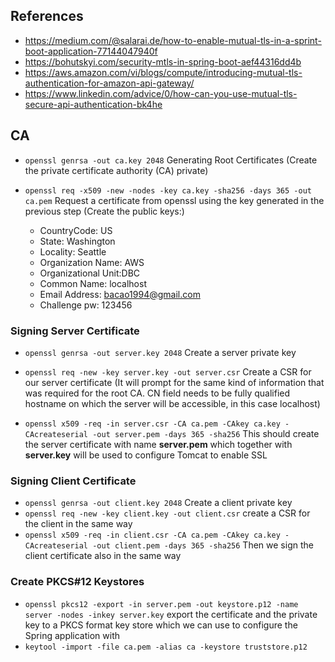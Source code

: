 ## References
- https://medium.com/@salarai.de/how-to-enable-mutual-tls-in-a-sprint-boot-application-77144047940f 
- https://bohutskyi.com/security-mtls-in-spring-boot-aef44316dd4b
- https://aws.amazon.com/vi/blogs/compute/introducing-mutual-tls-authentication-for-amazon-api-gateway/
- https://www.linkedin.com/advice/0/how-can-you-use-mutual-tls-secure-api-authentication-bk4he

## CA
* `openssl genrsa -out ca.key 2048` Generating Root Certificates (Create the private certificate authority (CA) private)
* `openssl req -x509 -new -nodes -key ca.key -sha256 -days 365 -out ca.pem` Request a certificate from openssl using the key generated in the previous step (Create the public keys:)

    + CountryCode: US
    + State: Washington
    + Locality: Seattle
    + Organization Name: AWS
    + Organizational Unit:DBC
    + Common Name: localhost
    + Email Address: bacao1994@gmail.com
    + Challenge pw: 123456

### Signing Server Certificate
* `openssl genrsa -out server.key 2048`  Create a server private key
* `openssl req -new -key server.key -out server.csr` Create a CSR for our server certificate (It will prompt for the same kind of information that was required for the root CA. CN field needs to be fully qualified hostname on which the server will be accessible, in this case localhost)

* `openssl x509 -req -in server.csr -CA ca.pem -CAkey ca.key -CAcreateserial -out server.pem -days 365 -sha256` This should create the server certificate with name **server.pem** which together with **server.key** will be used to configure Tomcat to enable SSL

### Signing Client Certificate
* `openssl genrsa -out client.key 2048` Create a client private key
* `openssl req -new -key client.key -out client.csr` create a CSR for the client in the same way 
* `openssl x509 -req -in client.csr -CA ca.pem -CAkey ca.key -CAcreateserial -out client.pem -days 365 -sha256` Then we sign the client certificate also in the same way

### Create PKCS#12 Keystores
* `openssl pkcs12 -export -in server.pem -out keystore.p12 -name server -nodes -inkey server.key` export the certificate and the private key to a PKCS format key store which we can use to configure the Spring application with
* `keytool -import -file ca.pem -alias ca -keystore truststore.p12`
